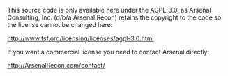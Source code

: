 This source code is only available here under the AGPL-3.0, as Arsenal Consulting, Inc. (d/b/a Arsenal Recon) retains the copyright to the code so the license cannot be changed here:

http://www.fsf.org/licensing/licenses/agpl-3.0.html

If you want a commercial license you need to contact Arsenal directly:

http://ArsenalRecon.com/contact/
